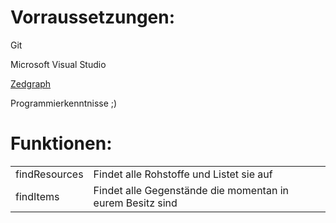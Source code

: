 Vorraussetzungen:
==============

Git

Microsoft Visual Studio

[Zedgraph](http://sourceforge.net/projects/zedgraph/files/zedgraph%20dll%20only/)

Programmierkenntnisse ;)

Funktionen:
========
<table>
<tr>
<td>findResources </td> <td> Findet alle Rohstoffe und Listet sie auf</td>
</tr>
<tr>
<td> findItems </td> <td>Findet alle Gegenstände die momentan in eurem Besitz sind</td>
</tr>
</table>